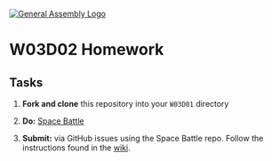 [![General Assembly Logo](https://camo.githubusercontent.com/1a91b05b8f4d44b5bbfb83abac2b0996d8e26c92/687474703a2f2f692e696d6775722e636f6d2f6b6538555354712e706e67)](https://generalassemb.ly)

#  W03D02 Homework

## Tasks

1) **Fork and clone** this repository into your `W03D01` directory

2) **Do:** [Space Battle](space-battle.md)

3) **Submit:** via GitHub issues using the Space Battle repo. Follow the instructions found in the [wiki](https://git.generalassemb.ly/SEIR-Margaret/class-recordings-and-info/blob/master/submitting-homework.md).

